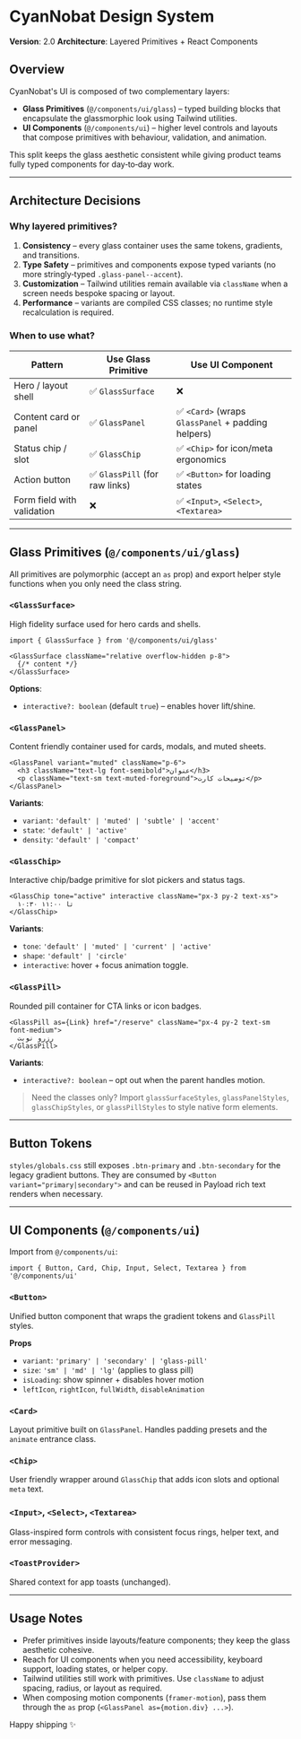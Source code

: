 # CyanNobat Design System

**Version**: 2.0
**Architecture**: Layered Primitives + React Components

## Overview

CyanNobat's UI is composed of two complementary layers:

- **Glass Primitives** (`@/components/ui/glass`) – typed building blocks that encapsulate the glassmorphic look using Tailwind utilities.
- **UI Components** (`@/components/ui`) – higher level controls and layouts that compose primitives with behaviour, validation, and animation.

This split keeps the glass aesthetic consistent while giving product teams fully typed components for day‑to‑day work.

---

## Architecture Decisions

### Why layered primitives?

1. **Consistency** – every glass container uses the same tokens, gradients, and transitions.
2. **Type Safety** – primitives and components expose typed variants (no more stringly‑typed `.glass-panel--accent`).
3. **Customization** – Tailwind utilities remain available via `className` when a screen needs bespoke spacing or layout.
4. **Performance** – variants are compiled CSS classes; no runtime style recalculation is required.

### When to use what?

| Pattern | Use Glass Primitive | Use UI Component |
|---------|--------------------|------------------|
| Hero / layout shell | ✅ `GlassSurface` | ❌ |
| Content card or panel | ✅ `GlassPanel` | ✅ `<Card>` (wraps `GlassPanel` + padding helpers) |
| Status chip / slot | ✅ `GlassChip` | ✅ `<Chip>` for icon/meta ergonomics |
| Action button | ✅ `GlassPill` (for raw links) | ✅ `<Button>` for loading states |
| Form field with validation | ❌ | ✅ `<Input>`, `<Select>`, `<Textarea>` |

---

## Glass Primitives (`@/components/ui/glass`)

All primitives are polymorphic (accept an `as` prop) and export helper style functions when you only need the class string.

### `<GlassSurface>`
High fidelity surface used for hero cards and shells.

```tsx
import { GlassSurface } from '@/components/ui/glass'

<GlassSurface className="relative overflow-hidden p-8">
  {/* content */}
</GlassSurface>
```

**Options**:
- `interactive?: boolean` (default `true`) – enables hover lift/shine.

### `<GlassPanel>`
Content friendly container used for cards, modals, and muted sheets.

```tsx
<GlassPanel variant="muted" className="p-6">
  <h3 className="text-lg font-semibold">عنوان</h3>
  <p className="text-sm text-muted-foreground">توضیحات کارت</p>
</GlassPanel>
```

**Variants**:
- `variant`: `'default' | 'muted' | 'subtle' | 'accent'`
- `state`: `'default' | 'active'`
- `density`: `'default' | 'compact'`

### `<GlassChip>`
Interactive chip/badge primitive for slot pickers and status tags.

```tsx
<GlassChip tone="active" interactive className="px-3 py-2 text-xs">
  ۱۰:۳۰ تا ۱۱:۰۰
</GlassChip>
```

**Variants**:
- `tone`: `'default' | 'muted' | 'current' | 'active'`
- `shape`: `'default' | 'circle'`
- `interactive`: hover + focus animation toggle.

### `<GlassPill>`
Rounded pill container for CTA links or icon badges.

```tsx
<GlassPill as={Link} href="/reserve" className="px-4 py-2 text-sm font-medium">
  رزرو نوبت
</GlassPill>
```

**Variants**:
- `interactive?: boolean` – opt out when the parent handles motion.

> Need the classes only? Import `glassSurfaceStyles`, `glassPanelStyles`, `glassChipStyles`, or `glassPillStyles` to style native form elements.

---

## Button Tokens

`styles/globals.css` still exposes `.btn-primary` and `.btn-secondary` for the legacy gradient buttons. They are consumed by `<Button variant="primary|secondary">` and can be reused in Payload rich text renders when necessary.

---

## UI Components (`@/components/ui`)

Import from `@/components/ui`:

```tsx
import { Button, Card, Chip, Input, Select, Textarea } from '@/components/ui'
```

### `<Button>`
Unified button component that wraps the gradient tokens and `GlassPill` styles.

**Props**
- `variant`: `'primary' | 'secondary' | 'glass-pill'`
- `size`: `'sm' | 'md' | 'lg'` (applies to glass pill)
- `isLoading`: show spinner + disables hover motion
- `leftIcon`, `rightIcon`, `fullWidth`, `disableAnimation`

### `<Card>`
Layout primitive built on `GlassPanel`. Handles padding presets and the `animate` entrance class.

### `<Chip>`
User friendly wrapper around `GlassChip` that adds icon slots and optional `meta` text.

### `<Input>`, `<Select>`, `<Textarea>`
Glass-inspired form controls with consistent focus rings, helper text, and error messaging.

### `<ToastProvider>`
Shared context for app toasts (unchanged).

---

## Usage Notes

- Prefer primitives inside layouts/feature components; they keep the glass aesthetic cohesive.
- Reach for UI components when you need accessibility, keyboard support, loading states, or helper copy.
- Tailwind utilities still work with primitives. Use `className` to adjust spacing, radius, or layout as required.
- When composing motion components (`framer-motion`), pass them through the `as` prop (`<GlassPanel as={motion.div} ...>`).

Happy shipping ✨
